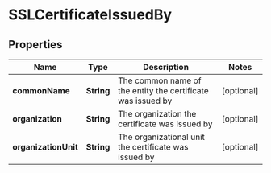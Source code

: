 

# SSLCertificateIssuedBy


## Properties

| Name | Type | Description | Notes |
|------------ | ------------- | ------------- | -------------|
|**commonName** | **String** | The common name of the entity the certificate was issued by |  [optional] |
|**organization** | **String** | The organization the certificate was issued by |  [optional] |
|**organizationUnit** | **String** | The organizational unit the certificate was issued by |  [optional] |



